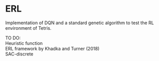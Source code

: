 # ERL

Implementation of DQN and a standard genetic algorithm to test the RL environment of Tetris.   

TO DO:  
Heuristic function  
ERL framework by Khadka and Turner (2018)  
SAC-discrete
